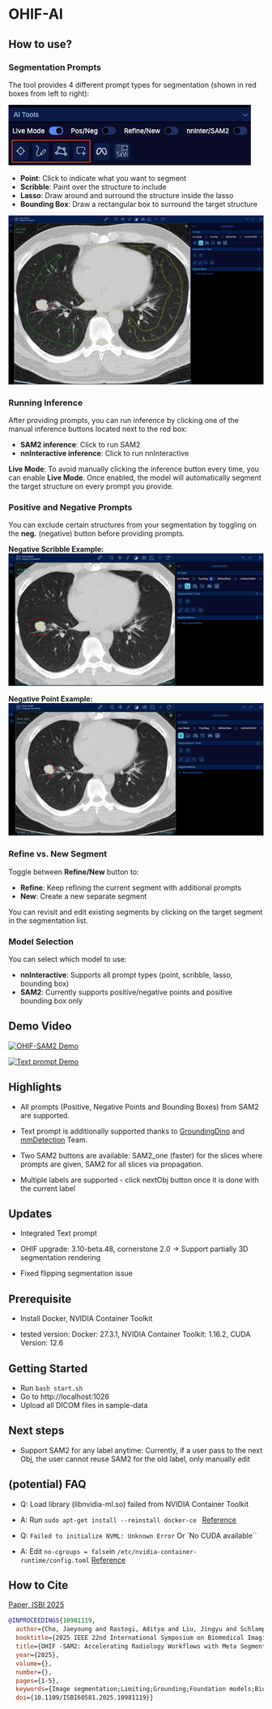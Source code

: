 # OHIF-AI

## How to use?

### Segmentation Prompts

The tool provides 4 different prompt types for segmentation (shown in red boxes from left to right):

![Segmentation Tools](docs/images/tools.png)

- **Point**: Click to indicate what you want to segment
- **Scribble**: Paint over the structure to include
- **Lasso**: Draw around and surround the structure inside the lasso
- **Bounding Box**: Draw a rectangular box to surround the target structure

![All Prompts](docs/images/all_prompts.png)

### Running Inference

After providing prompts, you can run inference by clicking one of the manual inference buttons located next to the red box:
- **SAM2 inference**: Click to run SAM2
- **nnInteractive inference**: Click to run nnInteractive

**Live Mode**: To avoid manually clicking the inference button every time, you can enable **Live Mode**. Once enabled, the model will automatically segment the target structure on every prompt you provide.

### Positive and Negative Prompts

You can exclude certain structures from your segmentation by toggling on the **neg.** (negative) button before providing prompts.

**Negative Scribble Example:**
![Scribble Positive and Negative](docs/images/scribble_pos_neg.png)

**Negative Point Example:**
![Point Positive and Negative](docs/images/point_pos_neg.png)

### Refine vs. New Segment

Toggle between **Refine/New** button to:
- **Refine**: Keep refining the current segment with additional prompts
- **New**: Create a new separate segment

You can revisit and edit existing segments by clicking on the target segment in the segmentation list.

### Model Selection

You can select which model to use:
- **nnInteractive**: Supports all prompt types (point, scribble, lasso, bounding box)
- **SAM2**: Currently supports positive/negative points and positive bounding box only

## Demo Video

[![OHIF-SAM2 Demo](https://img.youtube.com/vi/oNDI-WBMWC0/0.jpg)](https://youtu.be/oNDI-WBMWC0)

[![Text prompt Demo](https://img.youtube.com/vi/lCZE3y52nec/0.jpg)](https://youtu.be/lCZE3y52nec)

## Highlights

- All prompts (Positive, Negative Points and Bounding Boxes) from SAM2 are supported. 

- Text prompt is additionally supported thanks to [GroundingDino](https://github.com/IDEA-Research/GroundingDINO) and [mmDetection](https://github.com/open-mmlab/mmdetection) Team.

- Two SAM2 buttons are available: SAM2_one (faster) for the slices where prompts are given, SAM2 for all slices via propagation.

- Multiple labels are supported - click nextObj button once it is done with the current label

## Updates

- Integrated Text prompt

- OHIF upgrade: 3.10-beta.48, cornerstone 2.0 -> Support partially 3D segmentation rendering

- Fixed flipping segmentation issue

## Prerequisite

- Install Docker, NVIDIA Container Toolkit

- tested version: Docker: 27.3.1, NVIDIA Container Toolkit: 1.16.2, CUDA Version: 12.6

## Getting Started

- Run `bash start.sh`
- Go to http://localhost:1026
- Upload all DICOM files in sample-data


## Next steps

- Support SAM2 for any label anytime: Currently, if a user pass to the next Obj, the user cannot reuse SAM2 for the old label, only manually edit

## (potential) FAQ

- Q: Load library (libnvidia-ml.so) failed from NVIDIA Container Toolkit
- A: Run `sudo apt-get install --reinstall docker-ce ` [Reference](https://github.com/NVIDIA/nvidia-container-toolkit/issues/305)

- Q: `Failed to initialize NVML: Unknown Error` Or `No CUDA available``
- A: Edit `no-cgroups = false`in `/etc/nvidia-container-runtime/config.toml` [Reference](https://forums.developer.nvidia.com/t/nvida-container-toolkit-failed-to-initialize-nvml-unknown-error/286219/2)

## How to Cite

[Paper, ISBI 2025](https://ieeexplore.ieee.org/document/10981119)

```bibtex
@INPROCEEDINGS{10981119,
  author={Cho, Jaeyoung and Rastogi, Aditya and Liu, Jingyu and Schlamp, Kai and Vollmuth, Philipp},
  booktitle={2025 IEEE 22nd International Symposium on Biomedical Imaging (ISBI)}, 
  title={OHIF -SAM2: Accelerating Radiology Workflows with Meta Segment Anything Model 2}, 
  year={2025},
  volume={},
  number={},
  pages={1-5},
  keywords={Image segmentation;Limiting;Grounding;Foundation models;Biological system modeling;Radiology;Biomedical imaging;Web-Based Medical Imaging;Foundation Model;Segmentation;Artificial Intelligence},
  doi={10.1109/ISBI60581.2025.10981119}}
```
